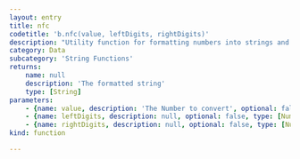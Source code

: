 ```yaml
---
layout: entry
title: nfc
codetitle: 'b.nfc(value, leftDigits, rightDigits)'
description: "Utility function for formatting numbers into strings and placing\nappropriate commas to mark units of 1000. There are two versions, one\nfor formatting ints and one for formatting an array of ints. The value\nfor the digits parameter should always be a positive integer."
category: Data
subcategory: 'String Functions'
returns:
    name: null
    description: 'The formatted string'
    type: [String]
parameters:
    - {name: value, description: 'The Number to convert', optional: false, type: [Number]}
    - {name: leftDigits, description: null, optional: false, type: [Number]}
    - {name: rightDigits, description: null, optional: false, type: [Number]}
kind: function

---
```

